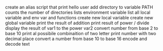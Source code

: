 create an alias
script that print hello user
add directory to variable PATH
counts the number of directories 
lists environment variable
list all local variable and env var and functions
create new local variable
create new global variable
print the result of addition
print result of power / divide 
display the result of var1 to the power var2
convert number from base 2 to base 10
print al possibile combinaition of two letter
print number with two decimal place
convert a number from base 10 to base 16
encode and decode text 
